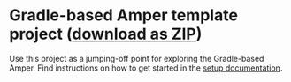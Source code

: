 # Gradle-based Amper template project ([download as ZIP](https://hoover.fly.dev/download-zip/repo?user=JetBrains&name=amper&branch=release/0.3&path=/examples-gradle/new-project-template))

Use this project as a jumping-off point for exploring the Gradle-based Amper. Find instructions on how to get started
in the [setup documentation](../../docs/Setup.md).
